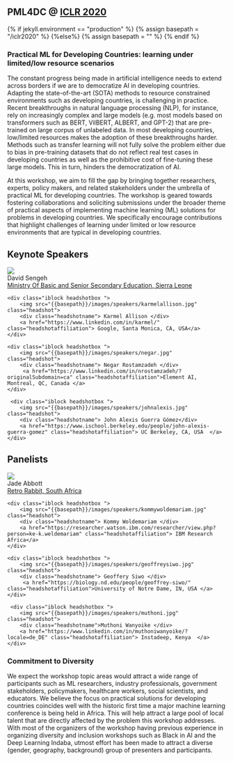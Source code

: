 ##  PML4DC @ <a target='_blank' href='https://iclr.cc/'> ICLR 2020</a>

{% if jekyll.environment  == "production" %}
        {% assign basepath = "/iclr2020" %}
        {%else%}
        {% assign basepath = "" %}
        {% endif %}

<!-- ## Practical ML for Developing Countries: learning under limited/low resource scenarios -->

### Practical ML for Developing Countries: learning under limited/low resource scenarios
The constant progress being made in artificial intelligence needs to extend across borders if we are to democratize AI in developing countries. Adapting the state-of-the-art (SOTA) methods to resource constrained environments such as developing countries, is challenging in practice. Recent breakthroughs in natural language processing (NLP), for instance, rely on increasingly complex and large models (e.g. most models based on transformers such as BERT, VilBERT, ALBERT, and GPT-2) that are pre-trained on large corpus of unlabeled data. In most developing countries, low/limited resources makes the adoption of these breakthroughs harder. Methods such as transfer learning will not fully solve the problem either due to bias in pre-training datasets that do not reflect real test cases in developing countries as well as the prohibitive cost of fine-tuning these large models. This in turn, hinders the democratization of AI. 

At this workshop, we aim to fill the gap by bringing together researchers, experts, policy makers, and related stakeholders under the umbrella of practical ML for developing countries. The workshop is geared towards fostering collaborations and soliciting submissions under the broader theme of practical aspects of implementing machine learning (ML) solutions for problems in developing countries. We specifically encourage contributions that highlight 
challenges of learning under limited or low resource environments that are typical in developing countries.

## Keynote Speakers

<div>
    <div class="iblock headshotbox "> 
        <img src="{{basepath}}/images/speakers/david.jpg" class="headshot">
        <div class="headshotname"> David Sengeh </div>
            <a href="https://www.linkedin.com/in/davidsengeh/" class="headshotaffiliation"> Ministry Of Basic and Senior Secondary Education, Sierra Leone</a>
    </div>
        
    <div class="iblock headshotbox "> 
        <img src="{{basepath}}/images/speakers/karmelallison.jpg" class="headshot">
        <div class="headshotname"> Karmel Allison </div>
        <a href="https://www.linkedin.com/in/karmel/" class="headshotaffiliation"> Google, Santa Monica, CA, USA</a> 
    </div>
    
    <div class="iblock headshotbox "> 
        <img src="{{basepath}}/images/speakers/negar.jpg" class="headshot">
        <div class="headshotname"> Negar Rostamzadeh </div>
         <a href="https://www.linkedin.com/in/nrostamzadeh/?originalSubdomain=ca" class="headshotaffiliation">Element AI, Montreal, QC, Canada </a>
    </div>

     <div class="iblock headshotbox "> 
        <img src="{{basepath}}/images/speakers/johnalexis.jpg" class="headshot">
        <div class="headshotname"> John Alexis Guerra Gómez</div>
        <a href="https://www.ischool.berkeley.edu/people/john-alexis-guerra-gomez" class="headshotaffiliation"> UC Berkeley, CA, USA  </a> 
    </div> 
</div>


## Panelists

<div>
    <div class="iblock headshotbox "> 
        <img src="{{basepath}}/images/speakers/jadeabbott.jpg" class="headshot">
        <div class="headshotname"> Jade Abbott </div>
            <a href="https://retrorabbit.co.za/" class="headshotaffiliation"> Retro Rabbit, South Africa</a>
    </div>

    <div class="iblock headshotbox "> 
        <img src="{{basepath}}/images/speakers/kommywoldemariam.jpg" class="headshot">
        <div class="headshotname"> Kommy Woldemariam </div>
        <a href="https://researcher.watson.ibm.com/researcher/view.php?person=ke-k.weldemariam" class="headshotaffiliation"> IBM Research Africa</a> 
    </div>
    
    <div class="iblock headshotbox "> 
        <img src="{{basepath}}/images/speakers/geoffreysiwo.jpg" class="headshot">
        <div class="headshotname"> Geoffery Siwo </div>
         <a href="https://biology.nd.edu/people/geoffrey-siwo/" class="headshotaffiliation">University of Notre Dame, IN, USA </a>
    </div>

     <div class="iblock headshotbox "> 
        <img src="{{basepath}}/images/speakers/muthoni.jpg" class="headshot">
        <div class="headshotname">Muthoni Wanyoike </div>
        <a href="https://www.linkedin.com/in/muthoniwanyoike/?locale=de_DE" class="headshotaffiliation"> Instadeep, Kenya  </a> 
    </div> 
</div>

### Commitment to Diversity

We expect the workshop topic areas would attract a wide range of participants such as ML researchers, industry professionals, government stakeholders, policymakers, healthcare workers, social scientists, and educators. We believe the focus on practical solutions  for developing countries coincides well with the historic first time  a major machine learning conference is being held in Africa. This will help attract a large pool of local talent that are directly affected by the problem this workshop addresses. With most of the organizers of the workshop having previous experience in organizing diversity and inclusion workshops such as Black in AI and the Deep Learning Indaba, utmost effort has been  made to attract a diverse (gender, geography, background) group of presenters and participants.
